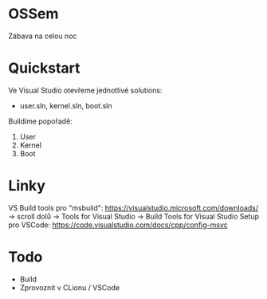 # OSSem
Zábava na celou noc

# Quickstart
Ve Visual Studio otevřeme jednotlivé solutions:
 - user.sln, kernel.sln, boot.sln

Buildíme popořadě:

 1. User
 2. Kernel
 3. Boot

# Linky
VS Build tools pro "msbuild": https://visualstudio.microsoft.com/downloads/ -> scroll dolů -> Tools for Visual Studio -> Build Tools for Visual Studio
Setup pro VSCode: https://code.visualstudio.com/docs/cpp/config-msvc

# Todo
- Build
- Zprovoznit v CLionu / VSCode
